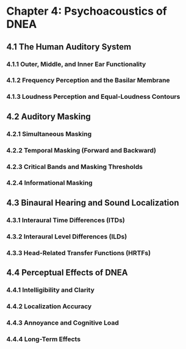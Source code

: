 # Chapter 4: Psychoacoustics of DNEA

## 4.1 The Human Auditory System

### 4.1.1 Outer, Middle, and Inner Ear Functionality
### 4.1.2 Frequency Perception and the Basilar Membrane
### 4.1.3 Loudness Perception and Equal-Loudness Contours

## 4.2 Auditory Masking

### 4.2.1 Simultaneous Masking
### 4.2.2 Temporal Masking (Forward and Backward)
### 4.2.3 Critical Bands and Masking Thresholds
### 4.2.4 Informational Masking

## 4.3 Binaural Hearing and Sound Localization

### 4.3.1 Interaural Time Differences (ITDs)
### 4.3.2 Interaural Level Differences (ILDs)
### 4.3.3 Head-Related Transfer Functions (HRTFs)

## 4.4 Perceptual Effects of DNEA

### 4.4.1 Intelligibility and Clarity
### 4.4.2 Localization Accuracy
### 4.4.3 Annoyance and Cognitive Load
### 4.4.4 Long-Term Effects
